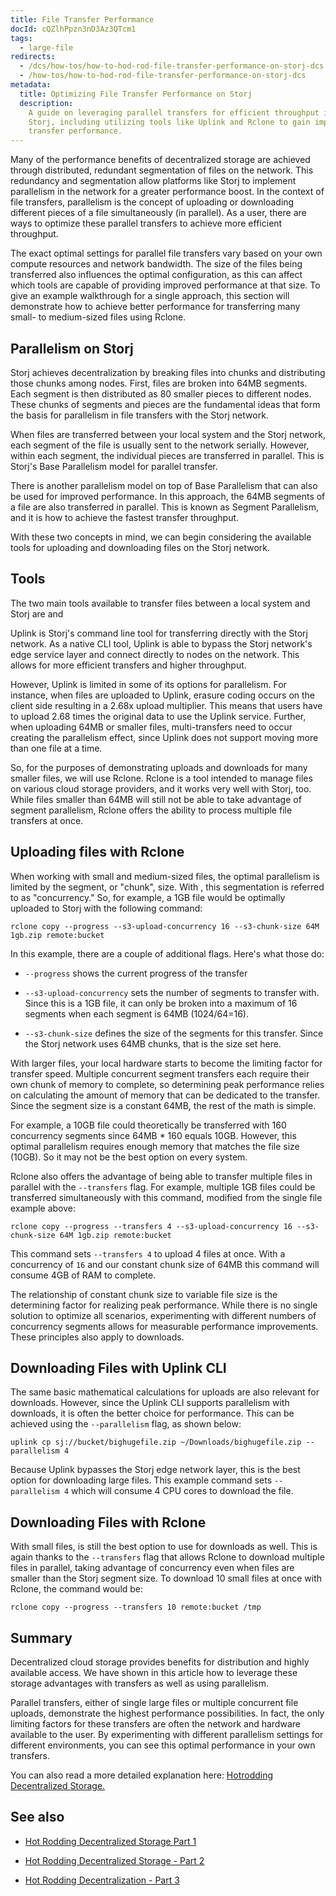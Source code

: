 ```yaml
---
title: File Transfer Performance
docId: cQZlhPpzn3nD3Az3QTcm1
tags:
  - large-file
redirects:
  - /dcs/how-tos/how-to-hod-rod-file-transfer-performance-on-storj-dcs
  - /how-tos/how-to-hod-rod-file-transfer-performance-on-storj-dcs
metadata:
  title: Optimizing File Transfer Performance on Storj
  description:
    A guide on leveraging parallel transfers for efficient throughput in
    Storj, including utilizing tools like Uplink and Rclone to gain improved file
    transfer performance.
---
```


Many of the performance benefits of decentralized storage are achieved through distributed, redundant segmentation of files on the network. This redundancy and segmentation allow platforms like Storj to implement parallelism in the network for a greater performance boost. In the context of file transfers, parallelism is the concept of uploading or downloading different pieces of a file simultaneously (in parallel). As a user, there are ways to optimize these parallel transfers to achieve more efficient throughput.

The exact optimal settings for parallel file transfers vary based on your own compute resources and network bandwidth. The size of the files being transferred also influences the optimal configuration, as this can affect which tools are capable of providing improved performance at that size. To give an example walkthrough for a single approach, this section will demonstrate how to achieve better performance for transferring many small- to medium-sized files using Rclone.

## Parallelism on Storj

Storj achieves decentralization by breaking files into chunks and distributing those chunks among nodes. First, files are broken into 64MB segments. Each segment is then distributed as 80 smaller pieces to different nodes. These chunks of segments and pieces are the fundamental ideas that form the basis for parallelism in file transfers with the Storj network.

When files are transferred between your local system and the Storj network, each segment of the file is usually sent to the network serially. However, within each segment, the individual pieces are transferred in parallel. This is Storj's Base Parallelism model for parallel transfer.

There is another parallelism model on top of Base Parallelism that can also be used for improved performance. In this approach, the 64MB segments of a file are also transferred in parallel. This is known as Segment Parallelism, and it is how to achieve the fastest transfer throughput.

With these two concepts in mind, we can begin considering the available tools for uploading and downloading files on the Storj network.

## Tools

The two main tools available to transfer files between a local system and Storj are [](docId:TbMdOGCAXNWyPpQmH6EOq) and [](docId:LdrqSoECrAyE_LQMvj3aF)

Uplink is Storj's command line tool for transferring directly with the Storj network. As a native CLI tool, Uplink is able to bypass the Storj network's edge service layer and connect directly to nodes on the network. This allows for more efficient transfers and higher throughput.

However, Uplink is limited in some of its options for parallelism. For instance, when files are uploaded to Uplink, erasure coding occurs on the client side resulting in a 2.68x upload multiplier. This means that users have to upload 2.68 times the original data to use the Uplink service. Further, when uploading 64MB or smaller files, multi-transfers need to occur creating the parallelism effect, since Uplink does not support moving more than one file at a time.

So, for the purposes of demonstrating uploads and downloads for many smaller files, we will use Rclone. Rclone is a tool intended to manage files on various cloud storage providers, and it works very well with Storj, too. While files smaller than 64MB will still not be able to take advantage of segment parallelism, Rclone offers the ability to process multiple file transfers at once.

## Uploading files with Rclone

When working with small and medium-sized files, the optimal parallelism is limited by the segment, or "chunk", size. With [](docId:WayQo-4CZXkITaHiGeQF_), this segmentation is referred to as "concurrency." So, for example, a 1GB file would be optimally uploaded to Storj with the following command:

```Text
rclone copy --progress --s3-upload-concurrency 16 --s3-chunk-size 64M 1gb.zip remote:bucket
```

In this example, there are a couple of additional flags. Here's what those do:

- `--progress` shows the current progress of the transfer

- `--s3-upload-concurrency` sets the number of segments to transfer with. Since this is a 1GB file, it can only be broken into a maximum of 16 segments when each segment is 64MB (1024/64=16).

- `--s3-chunk-size` defines the size of the segments for this transfer. Since the Storj network uses 64MB chunks, that is the size set here.

With larger files, your local hardware starts to become the limiting factor for transfer speed. Multiple concurrent segment transfers each require their own chunk of memory to complete, so determining peak performance relies on calculating the amount of memory that can be dedicated to the transfer. Since the segment size is a constant 64MB, the rest of the math is simple.

For example, a 10GB file could theoretically be transferred with 160 concurrency segments since 64MB \* 160 equals 10GB. However, this optimal parallelism requires enough memory that matches the file size (10GB). So it may not be the best option on every system.

Rclone also offers the advantage of being able to transfer multiple files in parallel with the `--transfers` flag. For example, multiple 1GB files could be transferred simultaneously with this command, modified from the single file example above:

```Text
rclone copy --progress --transfers 4 --s3-upload-concurrency 16 --s3-chunk-size 64M 1gb.zip remote:bucket
```

This command sets `--transfers 4` to upload 4 files at once. With a concurrency of `16` and our constant chunk size of 64MB this command will consume 4GB of RAM to complete.

The relationship of constant chunk size to variable file size is the determining factor for realizing peak performance. While there is no single solution to optimize all scenarios, experimenting with different numbers of concurrency segments allows for measurable performance improvements. These principles also apply to downloads.

## Downloading Files with Uplink CLI

The same basic mathematical calculations for uploads are also relevant for downloads. However, since the Uplink CLI supports parallelism with downloads, it is often the better choice for performance. This can be achieved using the `--parallelism` flag, as shown below:

```Text
uplink cp sj://bucket/bighugefile.zip ~/Downloads/bighugefile.zip --parallelism 4
```

Because Uplink bypasses the Storj edge network layer, this is the best option for downloading large files. This example command sets `--parallelism 4` which will consume 4 CPU cores to download the file.

## Downloading Files with Rclone

With small files, [](docId:Mk51zylAE6xmqP7jUYAuX) is still the best option to use for downloads as well. This is again thanks to the `--transfers` flag that allows Rclone to download multiple files in parallel, taking advantage of concurrency even when files are smaller than the Storj segment size. To download 10 small files at once with Rclone, the command would be:

```Text
rclone copy --progress --transfers 10 remote:bucket /tmp
```

## Summary

Decentralized cloud storage provides benefits for distribution and highly available access. We have shown in this article how to leverage these storage advantages with transfers as well as using parallelism.

Parallel transfers, either of single large files or multiple concurrent file uploads, demonstrate the highest performance possibilities. In fact, the only limiting factors for these transfers are often the network and hardware available to the user. By experimenting with different parallelism settings for different environments, you can see this optimal performance in your own transfers.

You can also read a more detailed explanation here: [Hotrodding Decentralized Storage.](https://forum.storj.io/t/hotrodding-decentralized-storage/15228)

## See also

- [Hot Rodding Decentralized Storage Part 1](https://www.storj.io/blog/hot-rodding-decentralized-storage)

- [Hot Rodding Decentralized Storage - Part 2](https://www.storj.io/blog/hot-rodding-decentralized-storage-part-2)

- [Hot Rodding Decentralization - Part 3](https://www.storj.io/blog/hot-rodding-decentralization-part-3)
